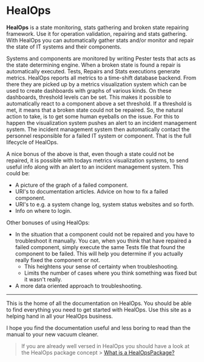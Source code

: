 # HealOps

__HealOps__ is a state monitoring, stats gathering and broken state repairing framework. Use it for operation validation, repairing and stats gathering. With HealOps you can automatically gather stats and/or monitor and repair the state of IT systems and their components.

Systems and components are monitored by writing Pester tests that acts as the state determining engine. When a broken state is found a repair is automatically executed.
Tests, Repairs and Stats executions generate metrics. HealOps reports all metrics to a time-shift database backend. From there they are picked up by a metrics visualization system which can be used to create dashboards with graphs of various kinds. On these dashboards, threshold levels can be set. This makes it possible to automatically react to a component above a set threshold. If a threshold is met, it means that a broken state could not be repaired. So, the natural action to take, is to get some human eyeballs on the issue. For this to happen the visualization system pushes an alert to an incident management system. The incident management system then automatically contact the personnel responsible for a failed IT system or component. That is the full lifecycle of HealOps.

A nice bonus of the above is that, even though a state could not be repaired, it is possible with todays metrics visualization systems, to send useful info along with an alert to an incident management system. This could be:
- A picture of the graph of a failed component.
- URI's to documentation articles. Advice on how to fix a failed component.
- URI's to e.g. a system change log, system status websites and so forth.
- Info on where to login.

Other bonuses of using HealOps:
- In the situation that a component could not be repaired and you have to troubleshoot it manually. You can, when you think that have repaired a failed component, simply execute the same Tests file that found the component to be failed. This will help you determine if you actually really fixed the component or not.
    - This heightens your sense of certainty when troubleshooting.
    - Limits the number of cases where you think something was fixed but it wasn't really.
- A more data oriented approach to troubleshooting.

----

This is the home of all the documentation on HealOps. You should be able to find everything you need to get started with HealOps. Use this site as a helping hand in all your HealOps business.

I hope you find the documentation useful and less boring to read than the manual to your new vacuum cleaner.

> If you are already well versed in HealOps you should have a look at the HealOps package concept > [What is a HealOpsPackage?](./HealOpsPackages-What.md)